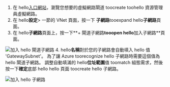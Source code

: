 1. 在 hello[入口網站](http://portal.azure.com)，瀏覽您想要的虛擬網路閘道 toocreate toohello 資源管理員虛擬網路。
2. 在 hello**設定**> 一節的 VNet 頁面，按一下 **子網路**tooexpand hello**子網路**頁面。
3. 在 hello**子網路**頁面上，按一下**+ 閘道子網路**tooopen hello**加入子網路**頁面。 

  ![加入 hello 閘道子網路](./media/vpn-gateway-add-gwsubnet-p2s-rm-portal-include/addgwsubnet.png "加入 hello 閘道子網路")
4. hello**名稱**對於您的子網路會自動填入 hello 值 'GatewaySubnet'。 為了讓 Azure toorecognize hello 子網路時需要這個值為 hello 閘道子網路。 調整自動填滿的 hello**位址範圍**值 toomatch 組態需求，然後按一下**確定**底部 hello hello 頁面 toocreate hello 子網路。

  ![加入 hello 子網路](./media/vpn-gateway-add-gwsubnet-p2s-rm-portal-include/p2sgwsub.png "加入 hello 子網路")
